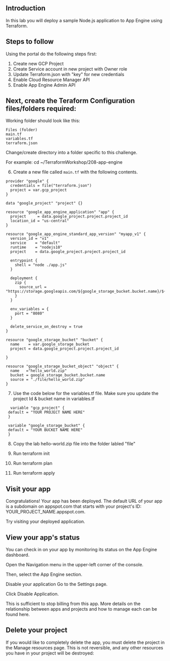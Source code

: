 
## Introduction
In this lab you will deploy a sample Node.js application to App Engine using Terraform.

## Steps to follow
Using the portal do the following steps first:
  1. Create new GCP Project
  2. Create Service account in new project with Owner role
  3. Update Terraform.json with "key" for new credentials
  4. Enable Cloud Resource Manager API
  5. Enable App Engine Admin API

## Next, create the Teraform Configuration files/folders required:
Working folder should look like this:
    
    Files (folder)
    main.tf
    variables.tf
    terraform.json  
 
Change/create directory into a folder specific to this challenge.

For example: cd ~/TerraformWorkshop/208-app-engine

6. Create a new file called `main.tf` with the following contents. 

```hcl
provider "google" {
  credentials = file("terraform.json")
  project = var.gcp_project
}

data "google_project" "project" {}

resource "google_app_engine_application" "app" {
  project     = data.google_project.project.project_id
  location_id = "us-central"
}

resource "google_app_engine_standard_app_version" "myapp_v1" {
  version_id = "v1"
  service    = "default"
  runtime    = "nodejs10"
  project    = data.google_project.project.project_id

  entrypoint {
    shell = "node ./app.js"
  }

  deployment {
    zip {
      source_url = "https://storage.googleapis.com/${google_storage_bucket.bucket.name}/${google_storage_bucket_object.object.name}"
    }
  }

  env_variables = {
    port = "8080"
  }

  delete_service_on_destroy = true
}

resource "google_storage_bucket" "bucket" {
  name    = var.google_storage_bucket
  project = data.google_project.project.project_id

}

resource "google_storage_bucket_object" "object" {
  name   ="hello_world.zip"
  bucket = google_storage_bucket.bucket.name
  source = "./file/hello_world.zip"
}
```

 7. Use the code below for the variables.tf file. Make sure you update the project Id & bucket name in variables.tf 


 ```hcl
   variable "gcp_project" {
  default = "YOUR PROJECT NAME HERE"
  }

  variable "google_storage_bucket" {
  default = "YOUR BUCKET NAME HERE"
  }
  ```
  8. Copy the lab hello-world.zip file into the folder labled "file"

 9. Run terraform init
10. Run terraform plan
11. Run terraform apply

## Visit your app
Congratulations! Your app has been deployed. The default URL of your app is a subdomain on appspot.com that starts with your project's ID: YOUR_PROJECT_NAME.appspot.com.

Try visiting your deployed application.

## View your app's status
You can check in on your app by monitoring its status on the App Engine dashboard.

Open the Navigation menu in the upper-left corner of the console.

Then, select the App Engine section.

Disable your application
Go to the Settings page.

Click Disable Application.

This is sufficient to stop billing from this app. More details on the relationship between apps and projects and how to manage each can be found here.

## Delete your project
If you would like to completely delete the app, you must delete the project in the Manage resources page. This is not reversible, and any other resources you have in your project will be destroyed:

